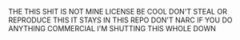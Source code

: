 THE THIS SHIT IS NOT MINE LICENSE
BE COOL
DON'T STEAL OR REPRODUCE THIS
IT STAYS IN THIS REPO
DON'T NARC
IF YOU DO ANYTHING COMMERCIAL I'M SHUTTING THIS WHOLE DOWN
